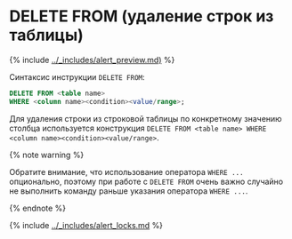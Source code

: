 # DELETE FROM (удаление строк из таблицы)

{% include [../_includes/alert_preview.md)](../_includes/alert_preview.md) %}

Синтаксис инструкции `DELETE FROM`:

 ```sql
 DELETE FROM <table name>
 WHERE <column name><condition><value/range>;
 ```
 
Для удаления строки из строковой таблицы по конкретному значению столбца используется конструкция `DELETE FROM <table name> WHERE <column name><condition><value/range>`.


{% note warning %}

Обратите внимание, что использование оператора `WHERE ...` опционально, поэтому при работе с `DELETE FROM` очень важно случайно не выполнить команду раньше указания оператора `WHERE ...`.

{% endnote %}


{% include [../_includes/alert_locks.md](../_includes/alert_locks.md) %}